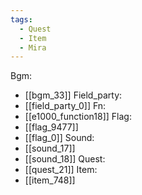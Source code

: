 ```yaml
---
tags:
  - Quest
  - Item
  - Mira
---
```

Bgm:
- [[bgm_33]]
Field_party:
- [[field_party_0]]
Fn:
- [[e1000_function18]]
Flag:
- [[flag_9477]]
- [[flag_0]]
Sound:
- [[sound_17]]
- [[sound_18]]
Quest:
- [[quest_21]]
Item:
- [[item_748]]
